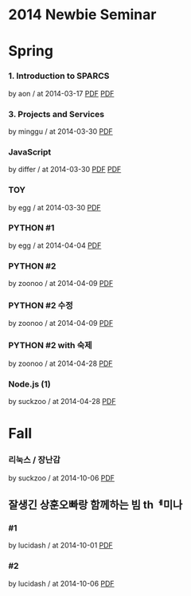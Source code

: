 # 2014 Newbie Seminar

# Spring

### 1. Introduction to SPARCS

by aon / at 2014-03-17
[PDF](https://s3.ap-northeast-2.amazonaws.com/sparcs.home/seminars/aon-20140319-1.pdf)
[PDF](https://s3.ap-northeast-2.amazonaws.com/sparcs.home/seminars/aon-20140319-2.pptx)

### 3. Projects and Services

by minggu / at 2014-03-30
[PDF](https://s3.ap-northeast-2.amazonaws.com/sparcs.home/seminars/minggu-20140330-0.pdf)

### JavaScript

by differ / at 2014-03-30
[PDF](https://s3.ap-northeast-2.amazonaws.com/sparcs.home/seminars/differ-20140409-0.pdf)
[PDF](https://s3.ap-northeast-2.amazonaws.com/sparcs.home/seminars/differ-20140409-1.pptx)

### TOY

by egg / at 2014-03-30
[PDF](https://s3.ap-northeast-2.amazonaws.com/sparcs.home/seminars/egg-20140330-0.pdf)

### PYTHON #1

by egg / at 2014-04-04
[PDF](https://s3.ap-northeast-2.amazonaws.com/sparcs.home/seminars/egg-20140404-0.pdf)

### PYTHON #2

by zoonoo / at 2014-04-09
[PDF](https://s3.ap-northeast-2.amazonaws.com/sparcs.home/seminars/zoonoo-20140409-0.pptx)

### PYTHON #2 수정

by zoonoo / at 2014-04-09
[PDF](https://s3.ap-northeast-2.amazonaws.com/sparcs.home/seminars/zoonoo-20140428-0.pdf)

### PYTHON #2 with 숙제

by zoonoo / at 2014-04-28
[PDF](https://s3.ap-northeast-2.amazonaws.com/sparcs.home/seminars/zoonoo-20140428_1-0.pdf)

### Node.js (1)

by suckzoo / at 2014-04-28
[PDF](https://s3.ap-northeast-2.amazonaws.com/sparcs.home/seminars/suckzoo-20140428-0.pdf)

# Fall

### 리눅스 / 장난감

by suckzoo / at 2014-10-06
[PDF](https://s3.ap-northeast-2.amazonaws.com/sparcs.home/seminars/suckzoo-20141006-1.pptx)

## 잘생긴 상훈오빠랑 함께하는 빔 thᅦ미나

### \#1

by lucidash / at 2014-10-01
[PDF](https://s3.ap-northeast-2.amazonaws.com/sparcs.home/seminars/lucidash-20141009-0.pdf)

### \#2

by lucidash / at 2014-10-06
[PDF](https://s3.ap-northeast-2.amazonaws.com/sparcs.home/seminars/lucidash-20141009_1-0.pdf)
